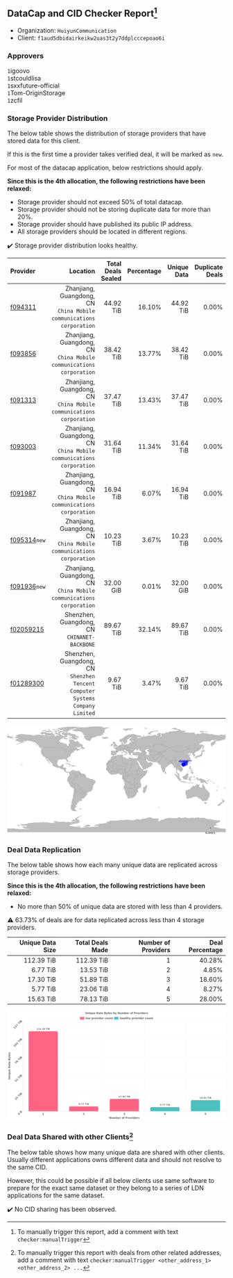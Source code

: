 ## DataCap and CID Checker Report[^1]
 - Organization: `HuiyunCommunication`
 - Client: `f1aud5dbidairkeikw2uas3t2y7ddplcccepoao6i`
### Approvers
`1`igoovo<br/>`1`stcouldlisa<br/>`1`sxxfuture-official<br/>`1`Tom-OriginStorage<br/>`1`zcfil

### Storage Provider Distribution
The below table shows the distribution of storage providers that have stored data for this client.

If this is the first time a provider takes verified deal, it will be marked as `new`.

For most of the datacap application, below restrictions should apply.

**Since this is the 4th allocation, the following restrictions have been relaxed:**
 - Storage provider should not exceed 50% of total datacap.
 - Storage provider should not be storing duplicate data for more than 20%.
 - Storage provider should have published its public IP address.
 - All storage providers should be located in different regions.

✔️ Storage provider distribution looks healthy.

| Provider                                                |                                                                        Location | Total Deals Sealed | Percentage | Unique Data | Duplicate Deals |
| :------------------------------------------------------ | ------------------------------------------------------------------------------: | -----------------: | ---------: | ----------: | --------------: |
| [f094311](https://filfox.info/en/address/f094311)       |          Zhanjiang, Guangdong, CN<br/>`China Mobile communications corporation` |          44.92 TiB |     16.10% |   44.92 TiB |           0.00% |
| [f093856](https://filfox.info/en/address/f093856)       |          Zhanjiang, Guangdong, CN<br/>`China Mobile communications corporation` |          38.42 TiB |     13.77% |   38.42 TiB |           0.00% |
| [f091313](https://filfox.info/en/address/f091313)       |          Zhanjiang, Guangdong, CN<br/>`China Mobile communications corporation` |          37.47 TiB |     13.43% |   37.47 TiB |           0.00% |
| [f093003](https://filfox.info/en/address/f093003)       |          Zhanjiang, Guangdong, CN<br/>`China Mobile communications corporation` |          31.64 TiB |     11.34% |   31.64 TiB |           0.00% |
| [f091987](https://filfox.info/en/address/f091987)       |          Zhanjiang, Guangdong, CN<br/>`China Mobile communications corporation` |          16.94 TiB |      6.07% |   16.94 TiB |           0.00% |
| [f095314](https://filfox.info/en/address/f095314)`new`  |          Zhanjiang, Guangdong, CN<br/>`China Mobile communications corporation` |          10.23 TiB |      3.67% |   10.23 TiB |           0.00% |
| [f091936](https://filfox.info/en/address/f091936)`new`  |          Zhanjiang, Guangdong, CN<br/>`China Mobile communications corporation` |          32.00 GiB |      0.01% |   32.00 GiB |           0.00% |
| [f02059215](https://filfox.info/en/address/f02059215)   |                                 Shenzhen, Guangdong, CN<br/>`CHINANET-BACKBONE` |          89.67 TiB |     32.14% |   89.67 TiB |           0.00% |
| [f01289300](https://filfox.info/en/address/f01289300)   | Shenzhen, Guangdong, CN<br/>`Shenzhen Tencent Computer Systems Company Limited` |           9.67 TiB |      3.47% |    9.67 TiB |           0.00% |

<img src="https://raw.githubusercontent.com/data-preservation-programs/filplus-checker-assets/main/filecoin-project/filecoin-plus-large-datasets/issues/1457/1683168976956.png"/>

### Deal Data Replication
The below table shows how each many unique data are replicated across storage providers.


**Since this is the 4th allocation, the following restrictions have been relaxed:**
- No more than 50% of unique data are stored with less than 4 providers.

⚠️ 63.73% of deals are for data replicated across less than 4 storage providers.

| Unique Data Size | Total Deals Made | Number of Providers | Deal Percentage |
| ---------------: | ---------------: | ------------------: | --------------: |
|       112.39 TiB |       112.39 TiB |                   1 |          40.28% |
|         6.77 TiB |        13.53 TiB |                   2 |           4.85% |
|        17.30 TiB |        51.89 TiB |                   3 |          18.60% |
|         5.77 TiB |        23.06 TiB |                   4 |           8.27% |
|        15.63 TiB |        78.13 TiB |                   5 |          28.00% |

<img src="https://raw.githubusercontent.com/data-preservation-programs/filplus-checker-assets/main/filecoin-project/filecoin-plus-large-datasets/issues/1457/1683168977716.png"/>

### Deal Data Shared with other Clients[^3]
The below table shows how many unique data are shared with other clients.
Usually different applications owns different data and should not resolve to the same CID.

However, this could be possible if all below clients use same software to prepare for the exact same dataset or they belong to a series of LDN applications for the same dataset.

✔️ No CID sharing has been observed.

[^1]: To manually trigger this report, add a comment with text `checker:manualTrigger`

[^2]: Deals from those addresses are combined into this report as they are specified with `checker:manualTrigger`

[^3]: To manually trigger this report with deals from other related addresses, add a comment with text `checker:manualTrigger <other_address_1> <other_address_2> ...`
